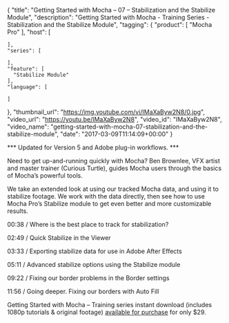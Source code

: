 {
  "title": "Getting Started with Mocha – 07 – Stabilization and the Stabilize Module",
  "description": "Getting Started with Mocha - Training Series - Stabilization and the Stabilize Module",
  "tagging": {
    "product": [
      "Mocha Pro"
    ],
    "host": [

    ],
    "series": [

    ],
    "feature": [
      "Stabilize Module"
    ],
    "language": [

    ]
  },
  "thumbnail_url": "https://img.youtube.com/vi/IMaXaByw2N8/0.jpg",
  "video_url": "https://youtu.be/IMaXaByw2N8",
  "video_id": "IMaXaByw2N8",
  "video_name": "getting-started-with-mocha-07-stabilization-and-the-stabilize-module",
  "date": "2017-03-09T11:14:09+00:00"
}

*** Updated for Version 5 and Adobe plug-in workflows. ***

Need to get up-and-running quickly with Mocha? Ben Brownlee, VFX artist and master trainer (Curious Turtle), guides Mocha users through the basics of Mocha’s powerful tools.

We take an extended look at using our tracked Mocha data, and using it to stabilize footage. We work with the data directly, then see how to use Mocha Pro’s Stabilize module to get even better and more customizable results.

00:38 / Where is the best place to track for stabilization?

02:49 / Quick Stabilize in the Viewer

03:33 / Exporting stabilize data for use in Adobe After Effects

05:11 / Advanced stabilize options using the Stabilize module

09:22 / Fixing our border problems in the Border settings

11:56 / Going deeper. Fixing our borders with Auto Fill

Getting Started with Mocha – Training series instant download (includes 1080p tutorials & original footage) [available for purchase](/store/?product=getting-started-with-Mocha-pro) for only $29.
